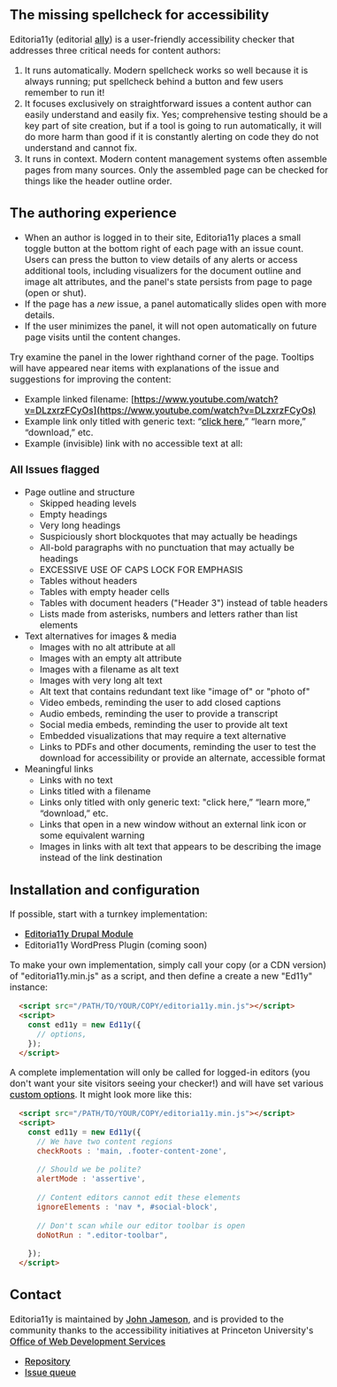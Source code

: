 ## The missing spellcheck for accessibility
Editoria11y (editorial [ally](https://www.a11yproject.com/)) is a user-friendly accessibility checker that addresses three critical needs for content authors:

1. It runs automatically. Modern spellcheck works so well because it is always running; put spellcheck behind a button and few users remember to run it!
1. It focuses exclusively on straightforward issues a content author can easily understand and easily fix. Yes; comprehensive testing should be a key part of site creation, but if a tool is going to run automatically, it will do more harm than good if it is constantly alerting on code they do not understand and cannot fix.
1. It runs in context. Modern content management systems often assemble pages from many sources. Only the assembled page can be checked for things like the header outline order.

## The authoring experience
* When an author is logged in to their site, Editoria11y places a small toggle button at the bottom right of each page with an issue count. Users can press the button to view details of any alerts or access additional tools, including visualizers for the document outline and image alt attributes, and the panel's state persists from page to page (open or shut).
* If the page has a *new* issue, a panel automatically slides open with more details.
* If the user minimizes the panel, it will not open automatically on future page visits until the content changes.

Try examine the panel in the lower righthand corner of the page. Tooltips will have appeared near items with explanations of the issue and suggestions for improving the content:

* Example linked filename: [https://www.youtube.com/watch?v=DLzxrzFCyOs](https://www.youtube.com/watch?v=DLzxrzFCyOs)
* Example link only titled with generic text: “[click here](https://www.youtube.com/watch?v=DLzxrzFCyOs),” “learn more,” “download,” etc.
* Example (invisible) link with no accessible text at all: <a href="https://www.youtube.com/watch?v=DLzxrzFCyOs"></a>


### All Issues flagged
* Page outline and structure
  * Skipped heading levels
  * Empty headings
  * Very long headings
  * Suspiciously short blockquotes that may actually be headings
  * All-bold paragraphs with no punctuation that may actually be headings
  * EXCESSIVE USE OF CAPS LOCK FOR EMPHASIS
  * Tables without headers
  * Tables with empty header cells
  * Tables with document headers ("Header 3") instead of table headers 
  * Lists made from asterisks, numbers and letters rather than list elements
* Text alternatives for images &amp; media
  * Images with no alt attribute at all
  * Images with an empty alt attribute
  * Images with a filename as alt text
  * Images with very long alt text
  * Alt text that contains redundant text like "image of" or "photo of"
  * Video embeds, reminding the user to add closed captions
  * Audio embeds, reminding the user to provide a transcript
  * Social media embeds, reminding the user to provide alt text
  * Embedded visualizations that may require a text alternative
  * Links to PDFs and other documents, reminding the user to test the download for accessibility or provide an alternate, accessible format
* Meaningful links
  * Links with no text
  * Links titled with a filename
  * Links only titled with only generic text: "click here,” “learn more,” “download,” etc.
  * Links that open in a new window without an external link icon or some equivalent warning
  * Images in links with alt text that appears to be describing the image instead of the link destination

## Installation and configuration

If possible, start with a turnkey implementation:
* [Editoria11y Drupal Module](https://www.drupal.org/project/editoria11y)
* Editoria11y WordPress Plugin (coming soon) 

To make your own implementation, simply call your copy (or a CDN version) of "editoria11y.min.js" as a script, and then define a create a new "Ed11y" instance:

```html
  <script src="/PATH/TO/YOUR/COPY/editoria11y.min.js"></script>
  <script>
    const ed11y = new Ed11y({
      // options,
    });           
  </script>
 ```

A complete implementation will only be called for logged-in editors (you don't want your site visitors seeing your checker!) and will have set various [custom options](https://github.com/itmaybejj/editoria11y/blob/main/js/ed11y.js#L9). It might look more like this:

```html
  <script src="/PATH/TO/YOUR/COPY/editoria11y.min.js"></script>
  <script>
    const ed11y = new Ed11y({
      // We have two content regions
      checkRoots : 'main, .footer-content-zone',

      // Should we be polite?
      alertMode : 'assertive',
            
      // Content editors cannot edit these elements
      ignoreElements : 'nav *, #social-block',
      
      // Don't scan while our editor toolbar is open
      doNotRun : ".editor-toolbar",

    });
  </script>
 ```


## Contact
Editoria11y is maintained by [John Jameson](https://www.linkedin.com/in/johnwjameson/), and is provided to the community thanks to the accessibility initiatives at Princeton University's [Office of Web Development Services](https://wds.princeton.edu/)
* [Repository](https://github.com/itmaybejj/editoria11y)
* [Issue queue](https://github.com/itmaybejj/editoria11y/issues)


<div hidden><style>
.wrapper {float:left;}
a {font-weight: 500;}
a.github {
  display: inline-block;
  height: auto;
  padding: 12px 2px 12px 32px;
}
header li {
  width: 11rem;
  height: auto;
}
body {
  font-size: 16px;
}
header {
  width: auto;
  max-width: 192px;
}
@media print, screen and (max-width: 960px) {
  header ul {
    position: relative;
  }
  header {
    width: 90vw;
    padding-right: 0;
  }
  div.wrapper {
    width: 100%;
  }
}

</style>
 <script src="{{ site.baseurl}}/dist/editoria11y.min.js"></script>
        <!-- Instantiate-->
        <script>
          const ed11y = new Ed11y();
        </script>
</div>
